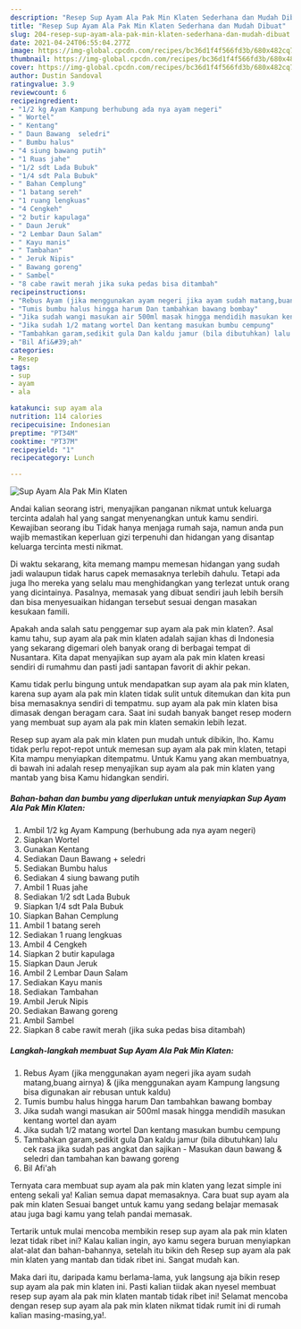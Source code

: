 ```yaml
---
description: "Resep Sup Ayam Ala Pak Min Klaten Sederhana dan Mudah Dibuat"
title: "Resep Sup Ayam Ala Pak Min Klaten Sederhana dan Mudah Dibuat"
slug: 204-resep-sup-ayam-ala-pak-min-klaten-sederhana-dan-mudah-dibuat
date: 2021-04-24T06:55:04.277Z
image: https://img-global.cpcdn.com/recipes/bc36d1f4f566fd3b/680x482cq70/sup-ayam-ala-pak-min-klaten-foto-resep-utama.jpg
thumbnail: https://img-global.cpcdn.com/recipes/bc36d1f4f566fd3b/680x482cq70/sup-ayam-ala-pak-min-klaten-foto-resep-utama.jpg
cover: https://img-global.cpcdn.com/recipes/bc36d1f4f566fd3b/680x482cq70/sup-ayam-ala-pak-min-klaten-foto-resep-utama.jpg
author: Dustin Sandoval
ratingvalue: 3.9
reviewcount: 6
recipeingredient:
- "1/2 kg Ayam Kampung berhubung ada nya ayam negeri"
- " Wortel"
- " Kentang"
- " Daun Bawang  seledri"
- " Bumbu halus"
- "4 siung bawang putih"
- "1 Ruas jahe"
- "1/2 sdt Lada Bubuk"
- "1/4 sdt Pala Bubuk"
- " Bahan Cemplung"
- "1 batang sereh"
- "1 ruang lengkuas"
- "4 Cengkeh"
- "2 butir kapulaga"
- " Daun Jeruk"
- "2 Lembar Daun Salam"
- " Kayu manis"
- " Tambahan"
- " Jeruk Nipis"
- " Bawang goreng"
- " Sambel"
- "8 cabe rawit merah jika suka pedas bisa ditambah"
recipeinstructions:
- "Rebus Ayam (jika menggunakan ayam negeri jika ayam sudah matang,buang airnya) &amp; (jika menggunakan ayam Kampung langsung bisa digunakan air rebusan untuk kaldu)"
- "Tumis bumbu halus hingga harum Dan tambahkan bawang bombay"
- "Jika sudah wangi masukan air 500ml masak hingga mendidih masukan kentang wortel dan ayam"
- "Jika sudah 1/2 matang wortel Dan kentang masukan bumbu cempung"
- "Tambahkan garam,sedikit gula Dan kaldu jamur (bila dibutuhkan) lalu cek rasa jika sudah pas angkat dan sajikan Masukan daun bawang &amp; seledri dan tambahan kan bawang goreng"
- "Bil Afi&#39;ah"
categories:
- Resep
tags:
- sup
- ayam
- ala

katakunci: sup ayam ala 
nutrition: 114 calories
recipecuisine: Indonesian
preptime: "PT34M"
cooktime: "PT37M"
recipeyield: "1"
recipecategory: Lunch

---
```



![Sup Ayam Ala Pak Min Klaten](https://img-global.cpcdn.com/recipes/bc36d1f4f566fd3b/680x482cq70/sup-ayam-ala-pak-min-klaten-foto-resep-utama.jpg)

Andai kalian seorang istri, menyajikan panganan nikmat untuk keluarga tercinta adalah hal yang sangat menyenangkan untuk kamu sendiri. Kewajiban seorang ibu Tidak hanya menjaga rumah saja, namun anda pun wajib memastikan keperluan gizi terpenuhi dan hidangan yang disantap keluarga tercinta mesti nikmat.

Di waktu  sekarang, kita memang mampu memesan hidangan yang sudah jadi walaupun tidak harus capek memasaknya terlebih dahulu. Tetapi ada juga lho mereka yang selalu mau menghidangkan yang terlezat untuk orang yang dicintainya. Pasalnya, memasak yang dibuat sendiri jauh lebih bersih dan bisa menyesuaikan hidangan tersebut sesuai dengan masakan kesukaan famili. 



Apakah anda salah satu penggemar sup ayam ala pak min klaten?. Asal kamu tahu, sup ayam ala pak min klaten adalah sajian khas di Indonesia yang sekarang digemari oleh banyak orang di berbagai tempat di Nusantara. Kita dapat menyajikan sup ayam ala pak min klaten kreasi sendiri di rumahmu dan pasti jadi santapan favorit di akhir pekan.

Kamu tidak perlu bingung untuk mendapatkan sup ayam ala pak min klaten, karena sup ayam ala pak min klaten tidak sulit untuk ditemukan dan kita pun bisa memasaknya sendiri di tempatmu. sup ayam ala pak min klaten bisa dimasak dengan beragam cara. Saat ini sudah banyak banget resep modern yang membuat sup ayam ala pak min klaten semakin lebih lezat.

Resep sup ayam ala pak min klaten pun mudah untuk dibikin, lho. Kamu tidak perlu repot-repot untuk memesan sup ayam ala pak min klaten, tetapi Kita mampu menyiapkan ditempatmu. Untuk Kamu yang akan membuatnya, di bawah ini adalah resep menyajikan sup ayam ala pak min klaten yang mantab yang bisa Kamu hidangkan sendiri.

<!--inarticleads1-->

##### Bahan-bahan dan bumbu yang diperlukan untuk menyiapkan Sup Ayam Ala Pak Min Klaten:

1. Ambil 1/2 kg Ayam Kampung (berhubung ada nya ayam negeri)
1. Siapkan  Wortel
1. Gunakan  Kentang
1. Sediakan  Daun Bawang + seledri
1. Sediakan  Bumbu halus
1. Sediakan 4 siung bawang putih
1. Ambil 1 Ruas jahe
1. Sediakan 1/2 sdt Lada Bubuk
1. Siapkan 1/4 sdt Pala Bubuk
1. Siapkan  Bahan Cemplung
1. Ambil 1 batang sereh
1. Sediakan 1 ruang lengkuas
1. Ambil 4 Cengkeh
1. Siapkan 2 butir kapulaga
1. Siapkan  Daun Jeruk
1. Ambil 2 Lembar Daun Salam
1. Sediakan  Kayu manis
1. Sediakan  Tambahan
1. Ambil  Jeruk Nipis
1. Sediakan  Bawang goreng
1. Ambil  Sambel
1. Siapkan 8 cabe rawit merah (jika suka pedas bisa ditambah)




<!--inarticleads2-->

##### Langkah-langkah membuat Sup Ayam Ala Pak Min Klaten:

1. Rebus Ayam (jika menggunakan ayam negeri jika ayam sudah matang,buang airnya) &amp; (jika menggunakan ayam Kampung langsung bisa digunakan air rebusan untuk kaldu)
1. Tumis bumbu halus hingga harum Dan tambahkan bawang bombay
1. Jika sudah wangi masukan air 500ml masak hingga mendidih masukan kentang wortel dan ayam
1. Jika sudah 1/2 matang wortel Dan kentang masukan bumbu cempung
1. Tambahkan garam,sedikit gula Dan kaldu jamur (bila dibutuhkan) lalu cek rasa jika sudah pas angkat dan sajikan - Masukan daun bawang &amp; seledri dan tambahan kan bawang goreng
1. Bil Afi&#39;ah




Ternyata cara membuat sup ayam ala pak min klaten yang lezat simple ini enteng sekali ya! Kalian semua dapat memasaknya. Cara buat sup ayam ala pak min klaten Sesuai banget untuk kamu yang sedang belajar memasak atau juga bagi kamu yang telah pandai memasak.

Tertarik untuk mulai mencoba membikin resep sup ayam ala pak min klaten lezat tidak ribet ini? Kalau kalian ingin, ayo kamu segera buruan menyiapkan alat-alat dan bahan-bahannya, setelah itu bikin deh Resep sup ayam ala pak min klaten yang mantab dan tidak ribet ini. Sangat mudah kan. 

Maka dari itu, daripada kamu berlama-lama, yuk langsung aja bikin resep sup ayam ala pak min klaten ini. Pasti kalian tiidak akan nyesel membuat resep sup ayam ala pak min klaten mantab tidak ribet ini! Selamat mencoba dengan resep sup ayam ala pak min klaten nikmat tidak rumit ini di rumah kalian masing-masing,ya!.

